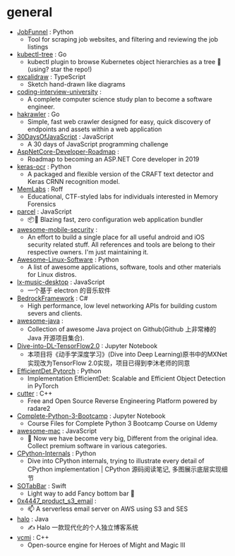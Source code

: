 # general
- [JobFunnel](https://github.com/PaulMcInnis/JobFunnel) : Python
  - Tool for scraping job websites, and filtering and reviewing the job listings
- [kubectl-tree](https://github.com/ahmetb/kubectl-tree) : Go
  - kubectl plugin to browse Kubernetes object hierarchies as a tree 🎄 (using? star the repo!)
- [excalidraw](https://github.com/excalidraw/excalidraw) : TypeScript
  - Sketch hand-drawn like diagrams
- [coding-interview-university](https://github.com/jwasham/coding-interview-university) : 
  - A complete computer science study plan to become a software engineer.
- [hakrawler](https://github.com/hakluke/hakrawler) : Go
  - Simple, fast web crawler designed for easy, quick discovery of endpoints and assets within a web application
- [30DaysOfJavaScript](https://github.com/Asabeneh/30DaysOfJavaScript) : JavaScript
  - A 30 days of JavaScript programming challenge
- [AspNetCore-Developer-Roadmap](https://github.com/MoienTajik/AspNetCore-Developer-Roadmap) : 
  - Roadmap to becoming an ASP.NET Core developer in 2019
- [keras-ocr](https://github.com/faustomorales/keras-ocr) : Python
  - A packaged and flexible version of the CRAFT text detector and Keras CRNN recognition model.
- [MemLabs](https://github.com/stuxnet999/MemLabs) : Roff
  - Educational, CTF-styled labs for individuals interested in Memory Forensics
- [parcel](https://github.com/parcel-bundler/parcel) : JavaScript
  - 📦🚀 Blazing fast, zero configuration web application bundler
- [awesome-mobile-security](https://github.com/vaib25vicky/awesome-mobile-security) : 
  - An effort to build a single place for all useful android and iOS security related stuff. All references and tools are belong to their respective owners. I'm just maintaining it.
- [Awesome-Linux-Software](https://github.com/luong-komorebi/Awesome-Linux-Software) : Python
  - A list of awesome applications, software, tools and other materials for Linux distros.
- [lx-music-desktop](https://github.com/lyswhut/lx-music-desktop) : JavaScript
  - 一个基于 electron 的音乐软件
- [BedrockFramework](https://github.com/davidfowl/BedrockFramework) : C#
  - High performance, low level networking APIs for building custom severs and clients.
- [awesome-java](https://github.com/Snailclimb/awesome-java) : 
  - Collection of awesome Java project on Github(Github 上非常棒的 Java 开源项目集合).
- [Dive-into-DL-TensorFlow2.0](https://github.com/TrickyGo/Dive-into-DL-TensorFlow2.0) : Jupyter Notebook
  - 本项目将《动手学深度学习》(Dive into Deep Learning)原书中的MXNet实现改为TensorFlow 2.0实现，项目已得到李沐老师的同意
- [EfficientDet.Pytorch](https://github.com/toandaominh1997/EfficientDet.Pytorch) : Python
  - Implementation EfficientDet: Scalable and Efficient Object Detection in PyTorch
- [cutter](https://github.com/radareorg/cutter) : C++
  - Free and Open Source Reverse Engineering Platform powered by radare2
- [Complete-Python-3-Bootcamp](https://github.com/Pierian-Data/Complete-Python-3-Bootcamp) : Jupyter Notebook
  - Course Files for Complete Python 3 Bootcamp Course on Udemy
- [awesome-mac](https://github.com/jaywcjlove/awesome-mac) : JavaScript
  -  Now we have become very big, Different from the original idea. Collect premium software in various categories.
- [CPython-Internals](https://github.com/zpoint/CPython-Internals) : Python
  - Dive into CPython internals, trying to illustrate every detail of CPython implementation | CPython 源码阅读笔记, 多图展示底层实现细节
- [SOTabBar](https://github.com/Ahmadalsofi/SOTabBar) : Swift
  - Light way to add Fancy bottom bar 📲
- [0x4447_product_s3_email](https://github.com/0x4447/0x4447_product_s3_email) : 
  - 📫 A serverless email server on AWS using S3 and SES
- [halo](https://github.com/halo-dev/halo) : Java
  - ✍ Halo 一款现代化的个人独立博客系统
- [vcmi](https://github.com/vcmi/vcmi) : C++
  - Open-source engine for Heroes of Might and Magic III
